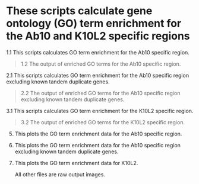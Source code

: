 # These scripts calculate gene ontology (GO) term enrichment for the Ab10 and K10L2 specific regions
1.1 This scripts calculates GO term enrichment for the Ab10 specific region.
   >  1.2 The output of enriched GO terms for the Ab10 specific region.

2.1  This scripts calculates GO term enrichment for the Ab10 specific region excluding known tandem duplicate genes.
   >  2.2 The output of enriched GO terms for the Ab10 specific region excluding known tandem duplicate genes.

3.1  This scripts calculates GO term enrichment for the K10L2 specific region.
   >  3.2 The output of enriched GO terms for the K10L2 specific region.
    
5. This plots the GO term enrichment data for the Ab10 specific region.
6.  This plots the GO term enrichment data for the Ab10 specific region excluding known tandem duplicate genes.
7. This plots the GO term enrichment data for K10L2.


    All other files are raw output images.
